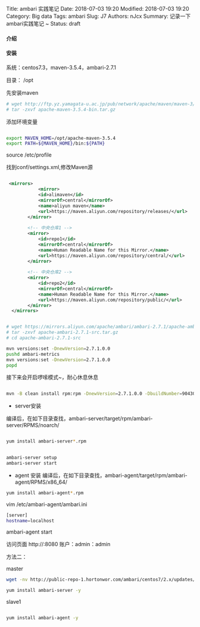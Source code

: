 Title: ambari 实践笔记
Date: 2018-07-03 19:20
Modified: 2018-07-03 19:20
Category: Big data
Tags: ambari
Slug: J7
Authors: nJcx
Summary: 记录一下ambari实践笔记 ~
Status: draft

#### 介绍


#### 安装

系统：centos7.3，maven-3.5.4，ambari-2.7.1

目录： /opt

先安装maven

```bash
# wget http://ftp.yz.yamagata-u.ac.jp/pub/network/apache/maven/maven-3/3.5.4/binaries/apache-maven-3.5.4-bin.tar.gz
# tar -zxvf apache-maven-3.5.4-bin.tar.gz
```
添加环境变量

```bash

export MAVEN_HOME=/opt/apache-maven-3.5.4
export PATH=${MAVEN_HOME}/bin:${PATH}

```
source /etc/profile  

找到conf/settings.xml,修改Maven源

```xml

 <mirrors>    
            <mirror>
            <id>alimaven</id>
            <mirrorOf>central</mirrorOf>
            <name>aliyun maven</name>
            <url>https://maven.aliyun.com/repository/releases/</url>
        </mirror>
    
        <!-- 中央仓库1 -->
        <mirror>
            <id>repo1</id>
            <mirrorOf>central</mirrorOf>
            <name>Human Readable Name for this Mirror.</name>
            <url>https://maven.aliyun.com/repository/central/</url>
        </mirror>
    
        <!-- 中央仓库2 -->
        <mirror>
            <id>repo2</id>
            <mirrorOf>central</mirrorOf>
            <name>Human Readable Name for this Mirror.</name>
            <url>https://maven.aliyun.com/repository/public/</url>
        </mirror>
  </mirrors> 

```

```bash

# wget https://mirrors.aliyun.com/apache/ambari/ambari-2.7.1/apache-ambari-2.7.1-src.tar.gz 
# tar -zxvf apache-ambari-2.7.1-src.tar.gz
# cd apache-ambari-2.7.1-src

mvn versions:set -DnewVersion=2.7.1.0.0 
pushd ambari-metrics
mvn versions:set -DnewVersion=2.7.1.0.0
popd


```
接下来会开启啰嗦模式~，耐心休息休息

```bash

mvn -B clean install rpm:rpm -DnewVersion=2.7.1.0.0 -DbuildNumber=90430db08a5f543a97d97918cf5f711f2786ad8a -DskipTests -Dpython.ver="python >= 2.6"

```

- server安装

编译后，在如下目录查找，ambari-server/target/rpm/ambari-server/RPMS/noarch/

```bash

yum install ambari-server*.rpm
 
```
```bash
ambari-server setup
ambari-server start
```

- agent 安装
编译后，在如下目录查找，ambari-agent/target/rpm/ambari-agent/RPMS/x86_64/ 

```bash
yum install ambari-agent*.rpm
```

vim /etc/ambari-agent/ambari.ini

```bash
[server]
hostname=localhost

```
ambari-agent start

访问页面
http://<ambari-server-host>:8080
账户：admin：admin


方法二：

master

```bash
wget -nv http://public-repo-1.hortonwor.com/ambari/centos7/2.x/updates/2.7.1.0/ambari.repo -O /etc/yum.repos.d/ambari.repo

yum install ambari-server -y

```

slave1

```bash

yum install ambari-agent -y

```

